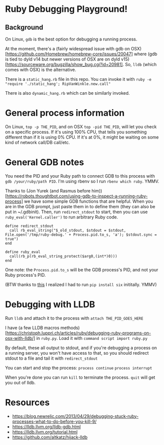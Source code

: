 # Ruby Debugging Playground!

## Background

On Linux, `gdb` is the best option for debugging a running process.

At the moment, there's a (fairly widespread issue with gdb on OSX)[https://github.com/Homebrew/homebrew-core/issues/20047] where (gdb is tied to dyld v14 but newer versions of OSX are on dyld v15)[https://sourceware.org/bugzilla/show_bug.cgi?id=20981]. So, `lldb` (which comes with OSX) is the alternative.

There is a `static_hang.rb` file in this repo. You can invoke it with `ruby -e "require './static_hang'; RipVanWinkle.new.call"`

There is also `dynamic_hang.rb` which can be similarly invoked.

# General process information

On Linux, `top -p THE_PID`, and on OSX `top -pid THE_PID`, will let you check on a specific process. If it's using 100% CPU, that tells you something different than if it is using 0% CPU. If it's at 0%, it might be waiting on some kind of network call/DB call/etc.

# General GDB notes

You need the PID and your Ruby path to connect GDB to this process with `gdb /your/ruby/path PID`. I'm using rbenv so I run `rbenv which ruby`. YMMV.

Thanks to (Jon Yurek (and Rasmus before him))[https://robots.thoughtbot.com/using-gdb-to-inspect-a-running-ruby-process] we have some simple GDB functions that are helpful. When you are in the GDB prompt, just paste them in to define them (they can also be put in ~/.gdbinit). Then, run `redirect_stdout` to start, then you can use `ruby_eval('Kernel.caller')` to run arbitrary Ruby code.

```
define redirect_stdout
  call rb_eval_string("$_old_stdout, $stdout = $stdout, File.open('/tmp/ruby-debug.' + Process.pid.to_s, 'a'); $stdout.sync = true")
end

define ruby_eval
  call(rb_p(rb_eval_string_protect($arg0,(int*)0)))
end
```

One note: the `Process.pid.to_s` will be the GDB process's PID, and not your Ruby process's PID.

(BTW thanks to [this](https://github.com/Homebrew/homebrew-core/issues/2730) I realized I had to run `pip install six` inititally. YMMV)

# Debugging with LLDB

Run `lldb` and attach it to the process with `attach THE_PID_GOES_HERE`

I have (a few LLDB macros methods)[https://christoph.luppri.ch/articles/ruby/debugging-ruby-programs-on-osx-with-lldb/] in `ruby.py`. Load it with `command script import ruby.py`

By default, these all output to stdout, and if you're debugging a process on a running server, you won't have access to that, so you should redirect stdout to a file and tail it with `redirect_stdout`

You can start and stop the process:
`process continue`
`process interrupt`

When you're done you can run `kill` to terminate the process. `quit` will get you out of lldb.

# Resources

- https://blog.newrelic.com/2013/04/29/debugging-stuck-ruby-processes-what-to-do-before-you-kill-9/
- https://lldb.llvm.org/lldb-gdb.html
- https://lldb.llvm.org/tutorial.html
- https://github.com/altkatz/hijack-lldb
